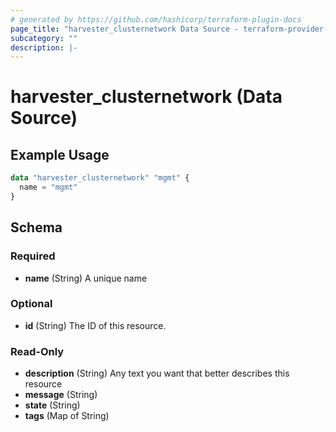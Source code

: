 ```yaml
---
# generated by https://github.com/hashicorp/terraform-plugin-docs
page_title: "harvester_clusternetwork Data Source - terraform-provider-harvester"
subcategory: ""
description: |-
---
```


# harvester_clusternetwork (Data Source)

## Example Usage

```terraform
data "harvester_clusternetwork" "mgmt" {
  name = "mgmt"
}
```

<!-- schema generated by tfplugindocs -->

## Schema

### Required

- **name** (String) A unique name

### Optional

- **id** (String) The ID of this resource.

### Read-Only

- **description** (String) Any text you want that better describes this resource
- **message** (String)
- **state** (String)
- **tags** (Map of String)
